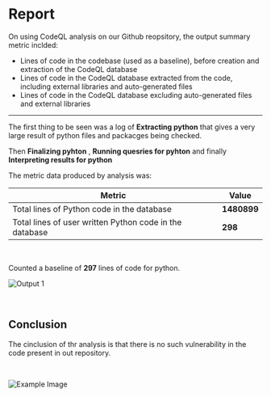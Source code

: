 # Report

On using CodeQL analysis on our Github reopsitory, the output summary metric inclded:

- Lines of code in the codebase (used as a baseline), before creation and extraction of the CodeQL database
- Lines of code in the CodeQL database extracted from the code, including external libraries and auto-generated files
- Lines of code in the CodeQL database excluding auto-generated files and external libraries

---

The first thing to be seen was a log of **Extracting python** that gives a very large result of python files and packacges being checked.

Then **Finalizing pyhton** , **Running quesries for pyhton** and finally **Interpreting results for python**

The metric data produced by analysis was:

| Metric                                                  | Value       |
| ------------------------------------------------------- | ----------- |
| Total lines of Python code in the database              | **1480899** |
| Total lines of user written Python code in the database | **298**     |

<br>

Counted a baseline of **297** lines of code for python.

![Output 1](https://drive.google.com/uc?id=18h2Z2JDnDLbwY8UW0h6_SgxwmBSx2nug)

<br>

## Conclusion

The cinclusion of thr analysis is that there is no such vulnerability in the code present in out repository.

<br>

![Example Image](https://drive.google.com/uc?id=11Wr5bkwKlYT75LI_ZBKMk7HHuVMh9k7z)
